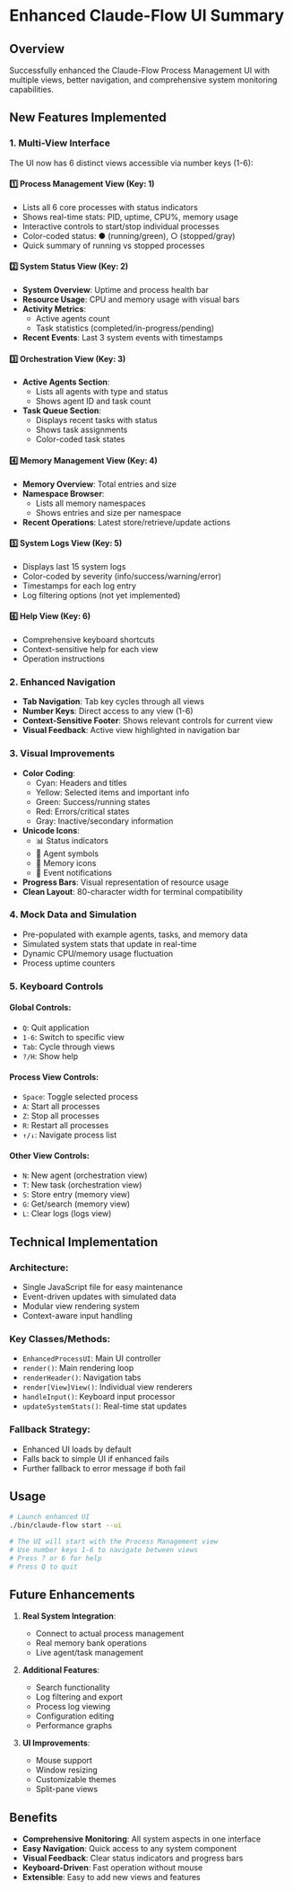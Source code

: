 # Enhanced Claude-Flow UI Summary

## Overview
Successfully enhanced the Claude-Flow Process Management UI with multiple views, better navigation, and comprehensive system monitoring capabilities.

## New Features Implemented

### 1. Multi-View Interface
The UI now has 6 distinct views accessible via number keys (1-6):

#### 1️⃣ **Process Management View** (Key: 1)
- Lists all 6 core processes with status indicators
- Shows real-time stats: PID, uptime, CPU%, memory usage
- Interactive controls to start/stop individual processes
- Color-coded status: ● (running/green), ○ (stopped/gray)
- Quick summary of running vs stopped processes

#### 2️⃣ **System Status View** (Key: 2)
- **System Overview**: Uptime and process health bar
- **Resource Usage**: CPU and memory usage with visual bars
- **Activity Metrics**: 
  - Active agents count
  - Task statistics (completed/in-progress/pending)
- **Recent Events**: Last 3 system events with timestamps

#### 3️⃣ **Orchestration View** (Key: 3)
- **Active Agents Section**:
  - Lists all agents with type and status
  - Shows agent ID and task count
- **Task Queue Section**:
  - Displays recent tasks with status
  - Shows task assignments
  - Color-coded task states

#### 4️⃣ **Memory Management View** (Key: 4)
- **Memory Overview**: Total entries and size
- **Namespace Browser**: 
  - Lists all memory namespaces
  - Shows entries and size per namespace
- **Recent Operations**: Latest store/retrieve/update actions

#### 5️⃣ **System Logs View** (Key: 5)
- Displays last 15 system logs
- Color-coded by severity (info/success/warning/error)
- Timestamps for each log entry
- Log filtering options (not yet implemented)

#### 6️⃣ **Help View** (Key: 6)
- Comprehensive keyboard shortcuts
- Context-sensitive help for each view
- Operation instructions

### 2. Enhanced Navigation
- **Tab Navigation**: Tab key cycles through all views
- **Number Keys**: Direct access to any view (1-6)
- **Context-Sensitive Footer**: Shows relevant controls for current view
- **Visual Feedback**: Active view highlighted in navigation bar

### 3. Visual Improvements
- **Color Coding**:
  - Cyan: Headers and titles
  - Yellow: Selected items and important info
  - Green: Success/running states
  - Red: Errors/critical states
  - Gray: Inactive/secondary information
- **Unicode Icons**: 
  - 📊 Status indicators
  - 🤖 Agent symbols
  - 💾 Memory icons
  - 🔔 Event notifications
- **Progress Bars**: Visual representation of resource usage
- **Clean Layout**: 80-character width for terminal compatibility

### 4. Mock Data and Simulation
- Pre-populated with example agents, tasks, and memory data
- Simulated system stats that update in real-time
- Dynamic CPU/memory usage fluctuation
- Process uptime counters

### 5. Keyboard Controls

#### Global Controls:
- `Q`: Quit application
- `1-6`: Switch to specific view
- `Tab`: Cycle through views
- `?/H`: Show help

#### Process View Controls:
- `Space`: Toggle selected process
- `A`: Start all processes
- `Z`: Stop all processes
- `R`: Restart all processes
- `↑/↓`: Navigate process list

#### Other View Controls:
- `N`: New agent (orchestration view)
- `T`: New task (orchestration view)
- `S`: Store entry (memory view)
- `G`: Get/search (memory view)
- `L`: Clear logs (logs view)

## Technical Implementation

### Architecture:
- Single JavaScript file for easy maintenance
- Event-driven updates with simulated data
- Modular view rendering system
- Context-aware input handling

### Key Classes/Methods:
- `EnhancedProcessUI`: Main UI controller
- `render()`: Main rendering loop
- `renderHeader()`: Navigation tabs
- `render[View]View()`: Individual view renderers
- `handleInput()`: Keyboard input processor
- `updateSystemStats()`: Real-time stat updates

### Fallback Strategy:
- Enhanced UI loads by default
- Falls back to simple UI if enhanced fails
- Further fallback to error message if both fail

## Usage
```bash
# Launch enhanced UI
./bin/claude-flow start --ui

# The UI will start with the Process Management view
# Use number keys 1-6 to navigate between views
# Press ? or 6 for help
# Press Q to quit
```

## Future Enhancements
1. **Real System Integration**:
   - Connect to actual process management
   - Real memory bank operations
   - Live agent/task management

2. **Additional Features**:
   - Search functionality
   - Log filtering and export
   - Process log viewing
   - Configuration editing
   - Performance graphs

3. **UI Improvements**:
   - Mouse support
   - Window resizing
   - Customizable themes
   - Split-pane views

## Benefits
- **Comprehensive Monitoring**: All system aspects in one interface
- **Easy Navigation**: Quick access to any system component
- **Visual Feedback**: Clear status indicators and progress bars
- **Keyboard-Driven**: Fast operation without mouse
- **Extensible**: Easy to add new views and features
